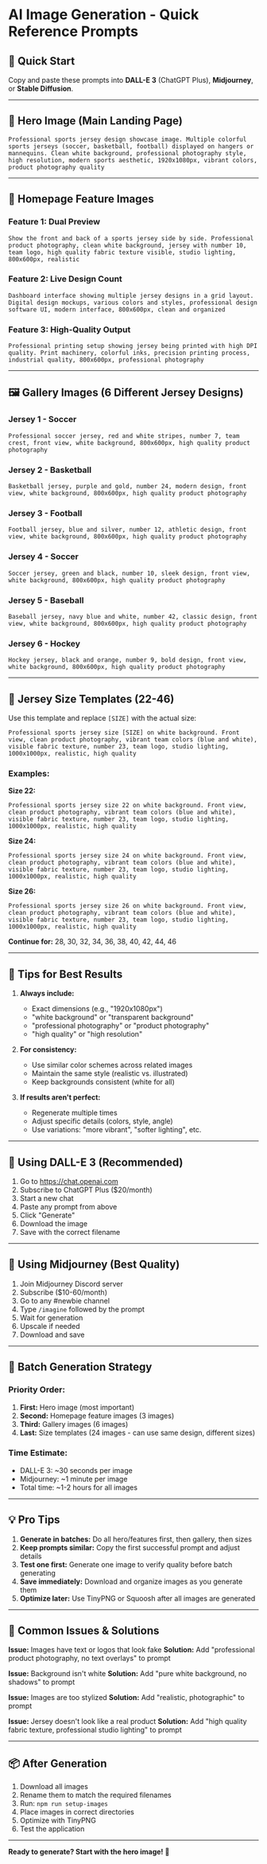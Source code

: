 # AI Image Generation - Quick Reference Prompts

## 🚀 Quick Start

Copy and paste these prompts into **DALL-E 3** (ChatGPT Plus), **Midjourney**, or **Stable Diffusion**.

---

## 📸 Hero Image (Main Landing Page)

```
Professional sports jersey design showcase image. Multiple colorful sports jerseys (soccer, basketball, football) displayed on hangers or mannequins. Clean white background, professional photography style, high resolution, modern sports aesthetic, 1920x1080px, vibrant colors, product photography quality
```

---

## 🎨 Homepage Feature Images

### Feature 1: Dual Preview
```
Show the front and back of a sports jersey side by side. Professional product photography, clean white background, jersey with number 10, team logo, high quality fabric texture visible, studio lighting, 800x600px, realistic
```

### Feature 2: Live Design Count
```
Dashboard interface showing multiple jersey designs in a grid layout. Digital design mockups, various colors and styles, professional design software UI, modern interface, 800x600px, clean and organized
```

### Feature 3: High-Quality Output
```
Professional printing setup showing jersey being printed with high DPI quality. Print machinery, colorful inks, precision printing process, industrial quality, 800x600px, professional photography
```

---

## 🖼️ Gallery Images (6 Different Jersey Designs)

### Jersey 1 - Soccer
```
Professional soccer jersey, red and white stripes, number 7, team crest, front view, white background, 800x600px, high quality product photography
```

### Jersey 2 - Basketball
```
Basketball jersey, purple and gold, number 24, modern design, front view, white background, 800x600px, high quality product photography
```

### Jersey 3 - Football
```
Football jersey, blue and silver, number 12, athletic design, front view, white background, 800x600px, high quality product photography
```

### Jersey 4 - Soccer
```
Soccer jersey, green and black, number 10, sleek design, front view, white background, 800x600px, high quality product photography
```

### Jersey 5 - Baseball
```
Baseball jersey, navy blue and white, number 42, classic design, front view, white background, 800x600px, high quality product photography
```

### Jersey 6 - Hockey
```
Hockey jersey, black and orange, number 9, bold design, front view, white background, 800x600px, high quality product photography
```

---

## 📏 Jersey Size Templates (22-46)

Use this template and replace `[SIZE]` with the actual size:

```
Professional sports jersey size [SIZE] on white background. Front view, clean product photography, vibrant team colors (blue and white), visible fabric texture, number 23, team logo, studio lighting, 1000x1000px, realistic, high quality
```

### Examples:

**Size 22:**
```
Professional sports jersey size 22 on white background. Front view, clean product photography, vibrant team colors (blue and white), visible fabric texture, number 23, team logo, studio lighting, 1000x1000px, realistic, high quality
```

**Size 24:**
```
Professional sports jersey size 24 on white background. Front view, clean product photography, vibrant team colors (blue and white), visible fabric texture, number 23, team logo, studio lighting, 1000x1000px, realistic, high quality
```

**Size 26:**
```
Professional sports jersey size 26 on white background. Front view, clean product photography, vibrant team colors (blue and white), visible fabric texture, number 23, team logo, studio lighting, 1000x1000px, realistic, high quality
```

**Continue for:** 28, 30, 32, 34, 36, 38, 40, 42, 44, 46

---

## 🎯 Tips for Best Results

1. **Always include:**
   - Exact dimensions (e.g., "1920x1080px")
   - "white background" or "transparent background"
   - "professional photography" or "product photography"
   - "high quality" or "high resolution"

2. **For consistency:**
   - Use similar color schemes across related images
   - Maintain the same style (realistic vs. illustrated)
   - Keep backgrounds consistent (white for all)

3. **If results aren't perfect:**
   - Regenerate multiple times
   - Adjust specific details (colors, style, angle)
   - Use variations: "more vibrant", "softer lighting", etc.

---

## 📱 Using DALL-E 3 (Recommended)

1. Go to https://chat.openai.com
2. Subscribe to ChatGPT Plus ($20/month)
3. Start a new chat
4. Paste any prompt from above
5. Click "Generate"
6. Download the image
7. Save with the correct filename

---

## 🎨 Using Midjourney (Best Quality)

1. Join Midjourney Discord server
2. Subscribe ($10-60/month)
3. Go to any #newbie channel
4. Type `/imagine` followed by the prompt
5. Wait for generation
6. Upscale if needed
7. Download and save

---

## 🔄 Batch Generation Strategy

### Priority Order:

1. **First:** Hero image (most important)
2. **Second:** Homepage feature images (3 images)
3. **Third:** Gallery images (6 images)
4. **Last:** Size templates (24 images - can use same design, different sizes)

### Time Estimate:
- DALL-E 3: ~30 seconds per image
- Midjourney: ~1 minute per image
- Total time: ~1-2 hours for all images

---

## 💡 Pro Tips

1. **Generate in batches:** Do all hero/features first, then gallery, then sizes
2. **Keep prompts similar:** Copy the first successful prompt and adjust details
3. **Test one first:** Generate one image to verify quality before batch generating
4. **Save immediately:** Download and organize images as you generate them
5. **Optimize later:** Use TinyPNG or Squoosh after all images are generated

---

## 🚨 Common Issues & Solutions

**Issue:** Images have text or logos that look fake
**Solution:** Add "professional product photography, no text overlays" to prompt

**Issue:** Background isn't white
**Solution:** Add "pure white background, no shadows" to prompt

**Issue:** Images are too stylized
**Solution:** Add "realistic, photographic" to prompt

**Issue:** Jersey doesn't look like a real product
**Solution:** Add "high quality fabric texture, professional studio lighting" to prompt

---

## 📦 After Generation

1. Download all images
2. Rename them to match the required filenames
3. Run: `npm run setup-images`
4. Place images in correct directories
5. Optimize with TinyPNG
6. Test the application

---

**Ready to generate? Start with the hero image! 🎨**

